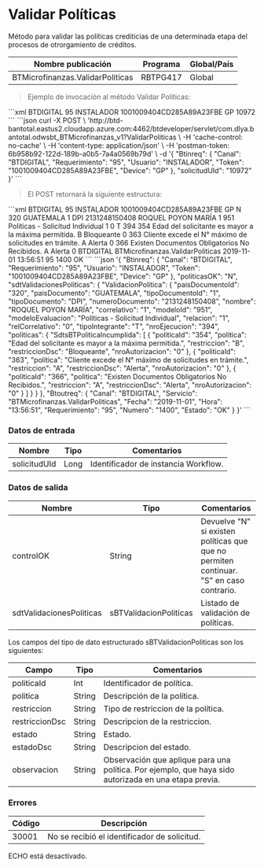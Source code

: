 # Validar Políticas 

Método para validar las políticas crediticias de una determinada etapa del procesos de otrorgamiento de créditos. 

Nombre publicación | Programa | Global/País 
--------- | ----------- | ----------- 
BTMicrofinanzas.ValidarPoliticas | RBTPG417 | Global 

> Ejemplo de invocación al método Validar Políticas: 

<code-group> 
<code-block title="XML" active> 
```xml 
<soapenv:Envelope xmlns:soapenv="http://schemas.xmlsoap.org/soap/envelope/" xmlns:bts="http://uy.com.dlya.bantotal/BTSOA/"> 
   <soapenv:Header/> 
   <soapenv:Body> 
      <bts:BTMicrofinanzas.ValidarPoliticas> 
         <bts:Btinreq> 
            <bts:Canal>BTDIGITAL</bts:Canal> 
            <bts:Requerimiento>95</bts:Requerimiento> 
            <bts:Usuario>INSTALADOR</bts:Usuario> 
            <bts:Token>1001009404CD285A89A23FBE</bts:Token> 
            <bts:Device>GP</bts:Device> 
         </bts:Btinreq> 
         <bts:solicitudUId>10972</bts:solicitudUId> 
      </bts:BTMicrofinanzas.ValidarPoliticas> 
   </soapenv:Body> 
</soapenv:Envelope> 
``` 
</code-block> 

<code-block title="JSON"> 
```json 
curl -X POST \ 
  'http://btd-bantotal.eastus2.cloudapp.azure.com:4462/btdeveloper/servlet/com.dlya.bantotal.odwsbt_BTMicrofinanzas_v1?ValidarPoliticas \ 
  -H 'cache-control: no-cache' \ 
  -H 'content-type: application/json' \ 
  -H 'postman-token: 6b958b92-122d-189b-a0b5-7a4a0569b79d' \ 
  -d '{ 
      "Btinreq": { 
         "Canal": "BTDIGITAL", 
         "Requerimiento": "95", 
         "Usuario": "INSTALADOR", 
         "Token": "1001009404CD285A89A23FBE", 
         "Device": "GP" 
      }, 
      "solicitudUId": "10972" 
}' 
``` 
</code-block> 
</code-group> 


> El POST retornará la siguiente estructura: 

<code-group> 
<code-block title="XML" active> 
```xml 
<SOAP-ENV:Envelope xmlns:SOAP-ENV="http://schemas.xmlsoap.org/soap/envelope/" xmlns:xsd="http://www.w3.org/2001/XMLSchema" xmlns:SOAP-ENC="http://schemas.xmlsoap.org/soap/encoding/" xmlns:xsi="http://www.w3.org/2001/XMLSchema-instance"> 
   <SOAP-ENV:Body> 
      <BTMicrofinanzas.ValidarPoliticasResponse xmlns="http://uy.com.dlya.bantotal/BTSOA/"> 
         <Btinreq> 
            <Canal>BTDIGITAL</Canal> 
            <Requerimiento>95</Requerimiento> 
            <Usuario>INSTALADOR</Usuario> 
            <Token>1001009404CD285A89A23FBE</Token> 
            <Device>GP</Device> 
         </Btinreq> 
         <politicasOK>N</politicasOK> 
         <sdtValidacionesPoliticas> 
            <ValidacionPolitica> 
               <paisDocumentoId>320</paisDocumentoId> 
               <paisDocumento>GUATEMALA</paisDocumento> 
               <tipoDocumentoId>1</tipoDocumentoId> 
               <tipoDocumento>DPI</tipoDocumento> 
               <numeroDocumento>2131248150408</numeroDocumento> 
               <nombre>ROQUEL POYON MARÍA</nombre> 
               <correlativo>1</correlativo> 
               <modeloId>951</modeloId> 
               <modeloEvaluacion>Politicas - Solicitud Individual</modeloEvaluacion> 
               <relacion>1</relacion> 
               <relCorrelativo>0</relCorrelativo> 
               <tipoIntegrante>T</tipoIntegrante> 
               <tipoIntegranteDsc/> 
               <nroEjecucion>394</nroEjecucion> 
               <politicas> 
                  <SdtsBTPoliticaIncumplida> 
                     <politicaId>354</politicaId> 
                     <politica>Edad del solicitante es mayor a la máxima permitida.</politica> 
                     <restriccion>B</restriccion> 
                     <restriccionDsc>Bloqueante</restriccionDsc> 
                     <estado/> 
                     <estadoDsc/> 
                     <nroAutorizacion>0</nroAutorizacion> 
                     <observacion/> 
                  </SdtsBTPoliticaIncumplida> 
                  <SdtsBTPoliticaIncumplida> 
                     <politicaId>363</politicaId> 
                     <politica>Cliente excede el N° máximo de solicitudes en trámite.</politica> 
                     <restriccion>A</restriccion> 
                     <restriccionDsc>Alerta</restriccionDsc> 
                     <estado/> 
                     <estadoDsc/> 
                     <nroAutorizacion>0</nroAutorizacion> 
                     <observacion/> 
                  </SdtsBTPoliticaIncumplida> 
                  <SdtsBTPoliticaIncumplida> 
                     <politicaId>366</politicaId> 
                     <politica>Existen Documentos Obligatorios No Recibidos.</politica> 
                     <restriccion>A</restriccion> 
                     <restriccionDsc>Alerta</restriccionDsc> 
                     <estado/> 
                     <estadoDsc/> 
                     <nroAutorizacion>0</nroAutorizacion> 
                     <observacion/> 
                  </SdtsBTPoliticaIncumplida> 
               </politicas> 
            </ValidacionPolitica> 
         </sdtValidacionesPoliticas> 
         <Erroresnegocio></Erroresnegocio> 
         <Btoutreq> 
            <Canal>BTDIGITAL</Canal> 
            <Servicio>BTMicrofinanzas.ValidarPoliticas</Servicio> 
            <Fecha>2019-11-01</Fecha> 
            <Hora>13:56:51</Hora> 
            <Requerimiento>95</Requerimiento> 
            <Numero>1400</Numero> 
            <Estado>OK</Estado> 
         </Btoutreq> 
      </BTMicrofinanzas.ValidarPoliticasResponse> 
   </SOAP-ENV:Body> 
</SOAP-ENV:Envelope> 
``` 
</code-block> 

<code-block title="JSON"> 
```json 
'{ 
   "Btinreq": { 
      "Canal": "BTDIGITAL", 
      "Requerimiento": "95", 
      "Usuario": "INSTALADOR", 
      "Token": "1001009404CD285A89A23FBE", 
      "Device": "GP" 
   }, 
   "politicasOK": "N", 
   "sdtValidacionesPoliticas": { 
      "ValidacionPolitica": { 
      "paisDocumentoId": "320", 
      "paisDocumento": "GUATEMALA", 
      "tipoDocumentoId": "1", 
      "tipoDocumento": "DPI", 
      "numeroDocumento": "2131248150408", 
      "nombre": "ROQUEL POYON MARÍA", 
      "correlativo": "1", 
      "modeloId": "951", 
      "modeloEvaluacion": "Politicas - Solicitud Individual", 
      "relacion": "1", 
      "relCorrelativo": "0", 
      "tipoIntegrante": "T", 
      "nroEjecucion": "394", 
      "politicas": { 
         "SdtsBTPoliticaIncumplida": [ 
            { 
            "politicaId": "354", 
            "politica": "Edad del solicitante es mayor a la máxima permitida.", 
            "restriccion": "B", 
            "restriccionDsc": "Bloqueante", 
            "nroAutorizacion": "0" 
            }, 
            { 
            "politicaId": "363", 
            "politica": "Cliente excede el N° máximo de solicitudes en trámite.", 
            "restriccion": "A", 
            "restriccionDsc": "Alerta", 
            "nroAutorizacion": "0" 
            }, 
            { 
            "politicaId": "366", 
            "politica": "Existen Documentos Obligatorios No Recibidos.", 
            "restriccion": "A", 
            "restriccionDsc": "Alerta", 
            "nroAutorizacion": "0" 
            } 
         ] 
      } 
      } 
   }, 
   "Btoutreq": { 
      "Canal": "BTDIGITAL", 
      "Servicio": "BTMicrofinanzas.ValidarPoliticas", 
      "Fecha": "2019-11-01", 
      "Hora": "13:56:51", 
      "Requerimiento": "95", 
      "Numero": "1400", 
      "Estado": "OK" 
   } 
}' 
``` 
</code-block> 
</code-group> 

### Datos de entrada 

Nombre | Tipo | Comentarios 
--------- | ----------- | ----------- 
solicitudUId | Long | Identificador de instancia Workflow. 

### Datos de salida 

Nombre | Tipo | Comentarios 
--------- | ----------- | ----------- 
controlOK | String | Devuelve "N" si existen políticas que que no permiten continuar. "S" en caso contrario. 
sdtValidacionesPoliticas | sBTValidacionPoliticas | Listado de validación de políticas. 

Los campos del tipo de dato estructurado sBTValidacionPoliticas son los siguientes: 

Campo | Tipo | Comentarios 
--------- | ----------- | ----------- 
politicaId | Int | Identificador de política. 
politica | String | Descripción de la política. 
restriccion | String | Tipo de restriccion de la política. 
restriccionDsc | String | Descripcion de la restriccion. 
estado | String | Estado. 
estadoDsc | String | Descripcion del estado. 
observacion | String | Observación que aplique para una política. Por ejemplo, que haya sido autorizada en una etapa previa. 

### Errores 

Código | Descripción 
--------- | ----------- 
30001 | No se recibió el identificador de solicitud. 

ECHO está desactivado.
